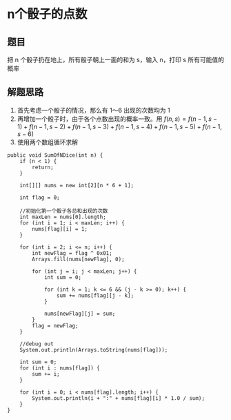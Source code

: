 # n个骰子的点数

## 题目

把 n 个骰子扔在地上，所有骰子朝上一面的和为 s，输入 n，打印 s 所有可能值的概率

## 解题思路

  1. 首先考虑一个骰子的情况，那么有 1～6 出现的次数均为 1
  2. 再增加一个骰子时，由于各个点数出现的概率一致。用 $f(n,s)=f(n-1,s-1)+f(n-1,s-2)+f(n-1,s-3)+f(n-1,s-4)+f(n-1,s-5)+f(n-1,s-6)$
  3. 使用两个数组循环求解
  
```
public void SumOfNDice(int n) {
    if (n < 1) {
        return;
    }

    int[][] nums = new int[2][n * 6 + 1];

    int flag = 0;

    //初始化第一个骰子各总和出现的次数
    int maxLen = nums[0].length;
    for (int i = 1; i < maxLen; i++) {
        nums[flag][i] = 1;
    }

    for (int i = 2; i <= n; i++) {
        int newFlag = flag ^ 0x01;
        Arrays.fill(nums[newFlag], 0);

        for (int j = i; j < maxLen; j++) {
            int sum = 0;

            for (int k = 1; k <= 6 && (j - k >= 0); k++) {
                sum += nums[flag][j - k];
            }

            nums[newFlag][j] = sum;
        }
        flag = newFlag;
    }

    //debug out
    System.out.println(Arrays.toString(nums[flag]));

    int sum = 0;
    for (int i : nums[flag]) {
        sum += i;
    }

    for (int i = 0; i < nums[flag].length; i++) {
        System.out.println(i + ":" + nums[flag][i] * 1.0 / sum);
    }
}
```
